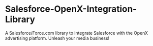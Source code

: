 Salesforce-OpenX-Integration-Library
====================================

A Salesforce/Force.com library to integrate Salesforce with the OpenX advertising platform. Unleash your media business!
